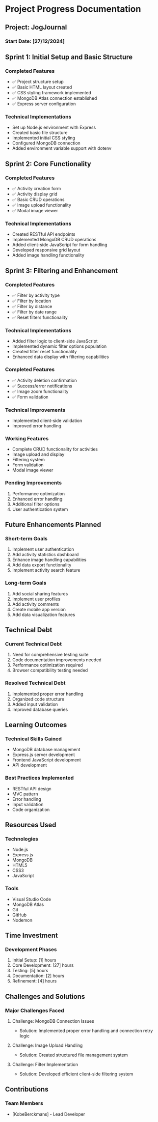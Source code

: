 
# Project Progress Documentation

## Project: JogJournal
### Start Date: [27/12/2024]

## Sprint 1: Initial Setup and Basic Structure

### Completed Features
- ✅ Project structure setup
- ✅ Basic HTML layout created
- ✅ CSS styling framework implemented
- ✅ MongoDB Atlas connection established
- ✅ Express server configuration

### Technical Implementations
- Set up Node.js environment with Express
- Created basic file structure
- Implemented initial CSS styling
- Configured MongoDB connection
- Added environment variable support with dotenv

## Sprint 2: Core Functionality

### Completed Features
- ✅ Activity creation form
- ✅ Activity display grid
- ✅ Basic CRUD operations
- ✅ Image upload functionality
- ✅ Modal image viewer

### Technical Implementations
- Created RESTful API endpoints
- Implemented MongoDB CRUD operations
- Added client-side JavaScript for form handling
- Developed responsive grid layout
- Added image handling functionality

## Sprint 3: Filtering and Enhancement

### Completed Features
- ✅ Filter by activity type
- ✅ Filter by location
- ✅ Filter by distance
- ✅ Filter by date range
- ✅ Reset filters functionality

### Technical Implementations
- Added filter logic to client-side JavaScript
- Implemented dynamic filter options population
- Created filter reset functionality
- Enhanced data display with filtering capabilities


### Completed Features
- ✅ Activity deletion confirmation
- ✅ Success/error notifications
- ✅ Image zoom functionality
- ✅ Form validation

### Technical Improvements
- Implemented client-side validation
- Improved error handling



### Working Features
- Complete CRUD functionality for activities
- Image upload and display
- Filtering system
- Form validation
- Modal image viewer



### Pending Improvements
1. Performance optimization
2. Enhanced error handling
2. Additional filter options
4. User authentication system

## Future Enhancements Planned

### Short-term Goals
1. Implement user authentication
2. Add activity statistics dashboard
3. Enhance image handling capabilities
4. Add data export functionality
5. Implement activity search feature

### Long-term Goals
1. Add social sharing features
2. Implement user profiles
3. Add activity comments
4. Create mobile app version
5. Add data visualization features

## Technical Debt

### Current Technical Debt
1. Need for comprehensive testing suite
2. Code documentation improvements needed
3. Performance optimization required
4. Browser compatibility testing needed


### Resolved Technical Debt
1. Implemented proper error handling
2. Organized code structure
3. Added input validation
4. Improved database queries

## Learning Outcomes

### Technical Skills Gained
- MongoDB database management
- Express.js server development
- Frontend JavaScript development
- API development

### Best Practices Implemented
- RESTful API design
- MVC pattern
- Error handling
- Input validation
- Code organization

## Resources Used

### Technologies
- Node.js
- Express.js
- MongoDB
- HTML5
- CSS3
- JavaScript

### Tools
- Visual Studio Code
- MongoDB Atlas
- Git
- GitHub
- Nodemon

## Time Investment

### Development Phases
1. Initial Setup: [1] hours
2. Core Development: [27] hours
3. Testing: [5] hours
4. Documentation: [2] hours
5. Refinement: [4] hours

## Challenges and Solutions

### Major Challenges Faced
1. Challenge: MongoDB Connection Issues
   - Solution: Implemented proper error handling and connection retry logic

2. Challenge: Image Upload Handling
   - Solution: Created structured file management system

3. Challenge: Filter Implementation
   - Solution: Developed efficient client-side filtering system

## Contributions

### Team Members
- [KobeBerckmans] - Lead Developer

